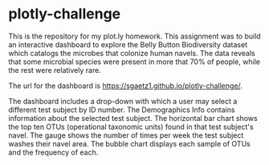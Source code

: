 # plotly-challenge
This is the repository for my plot.ly homework. This assignment was to build an interactive dashboard to explore the Belly Button Biodiversity dataset which catalogs the microbes that colonize human navels. The data reveals that some microbial species were present in more that 70% of people, while the rest were relatively rare. 

The url for the dashboard is https://sgaetz1.github.io/plotly-challenge/.

The dashboard includes a drop-down with which a user may select a different test subject by ID number. The Demographics Info contains information about the selected test subject. The horizontal bar chart shows the top ten OTUs (operational taxonomic units) found in that test subject's navel. The gauge shows the number of times per week the test subject washes their navel area. The bubble chart displays each sample of OTUs and the frequency of each.


